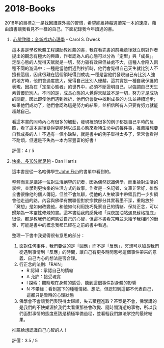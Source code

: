 # 2018-Books
2018年的目標之一是找回讀課外書的習慣，希望能維持每週讀完一本的速度，藉由讀書讓我看見不一樣的自己。下面紀錄我今年讀過的書。

1.  [心態致勝：全新成功心理學](http://www.books.com.tw/products/0010748470) - Carol S. Dweck  

    這本書是學校軟體工程課助教推薦的書，我在看完書的前幾章後就立刻對作者提出的觀念有極大的興趣，作者認為人的心態可以分為「定型」與「成長」。定型心態的人覺得天賦就是一切，努力雖有效果但益處不大，這種人會陷入兩種不同的漩渦中：一種是當他們遇到挫折時，他們會覺得自己天生就比別人不擅長這個，因此很難在這個領域得到成功;一種是當他們發現自己有比別人強的地方時，他們會過度放大，覺得自己比別人優越，這其實是一種自我保護的表現，因為在「定型心態者」的世界中，必須不斷證明自己，以強調自己天生素質優於別人，不同的是，成長心態的人覺得天賦並不是一切，努力才是成功的關鍵，因此即使他們遇到挫折，他們仍會從中找到成長的方法並持續進步;如果他們成功了，他們會認為這是努力的結果，並相信所有人只要肯努力就能超越自己。  

    看這本書的同時內心有很多的觸動，發現裡頭很多的例子都是自己平時的反照，看了這本書後變得更能夠以成長心態來看待生命中的每件事，推薦給想要自我成長的人！不過有一個小缺點，就是書中的例子舉得太多了，常常會看得不耐煩，但還是不失為一本內容豐富的好書！

    評價：4 / 5 

2.  [快樂，多10%就足夠](http://www.books.com.tw/products/0010697289) - Dan Harris

    這本書是從一名哈佛學生[John Fish](http://johnafish.ca/notes/2018%20Books.html)的書單中看到的。
    
    整體而言是講述一位對生活絕望的記者，因為偶然認識佛學，而重拾對生活的掌控，並學到更快樂的生活方式的故事。作者是一名記者，文筆非常好，雖然全書很像他的個人傳記，但並不會無聊，從他的人生故事中帶領我們一步步領會他走過的路。內容與佛學有關聯但對於宗教部分其實著墨不深，重點放於「冥想」是如何改變他，和他如何利用技巧覺察自己的情緒、保持正念，可以歸類為一本靈性修煉的書。這本書給我的感覺和「深夜加油站遇見蘇格拉底」很像，都是教我們如何感受自己的心智，但這本書看完時並未給予我相同的衝擊，可能是書中的概念我都已經在之前的書中看過。
    
    整理一下書中我覺得很有意思的部分：
    1. 面對任何事件，我們要做的是「回應」而不是「反應」，冥想可以加長我們從遇到事情到「反應」的時間，讓自己有更多時間思考這個事件帶來的意義、自己內心的想法是否合理。
    2. 行正念的法則:「RAIN」
         - R 認知：承認自己的情緒
         - A 允許：接受現實
         - I 探索：觀察現在身體的感受、聽到這個事件對身體的影響
         - N 不攀緣：看到當下的種種情緒、想法，但認知到這都不代表自己，這都只是暫時的心理狀態
    3. 佛學會不會讓我們表現得太歸順，失去積極進取？答案是不會，佛學講的是我們的不快樂源於我們太看重那些會改變、隨時間消逝的事物，所以我們面對事情的態度應該是積極準備過程，並看輕我們無法掌控的最終結果。
    
    推薦給想認識自己心智的人！
    
    評價：3.5 / 5
